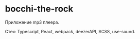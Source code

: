 # bocchi-the-rock

Приложение mp3 плеера.

Стек:
Typescript, React, webpack, deezerAPI, SCSS, use-sound.

